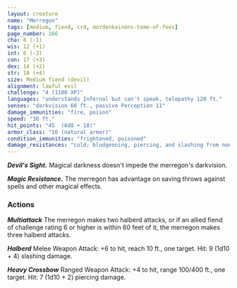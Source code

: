 ```yaml
---
layout: creature
name: "Merregon"
tags: [medium, fiend, cr4, mordenkainens-tome-of-foes]
page_number: 166
cha: 8 (-1)
wis: 12 (+1)
int: 6 (-2)
con: 17 (+3)
dex: 14 (+2)
str: 18 (+4)
size: Medium fiend (devil)
alignment: lawful evil
challenge: "4 (1100 XP)"
languages: "understands Infernal but can't speak, telepathy 120 ft."
senses: "darkvision 60 ft., passive Perception 11"
damage_immunities: "fire, poison"
speed: "30 ft."
hit_points: "45  (6d8 + 18)"
armor_class: "16 (natural armor)"
condition_immunities: "frightened, poisoned"
damage_resistances: "cold; bludgeoning, piercing, and slashing from nonmagical attacks that aren't silvered"
---
```


***Devil's Sight.*** Magical darkness doesn't impede the merregon's darkvision.

***Magic Resistance.*** The merregon has advantage on saving throws against spells and other magical effects.

### Actions

***Multiattack*** The merregon makes two halberd attacks, or if an allied fiend of challenge rating 6 or higher is within 60 feet of it, the merregon makes three halberd attacks.

***Halberd*** Melee Weapon Attack: +6 to hit, reach 10 ft., one target. Hit: 9 (1d10 + 4) slashing damage.

***Heavy Crossbow*** Ranged Weapon Attack: +4 to hit, range 100/400 ft., one target. Hit: 7 (1d10 + 2) piercing damage.